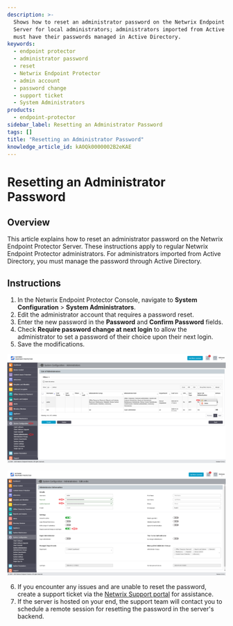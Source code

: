 ```yaml
---
description: >-
  Shows how to reset an administrator password on the Netwrix Endpoint Protector
  Server for local administrators; administrators imported from Active Directory
  must have their passwords managed in Active Directory.
keywords:
  - endpoint protector
  - administrator password
  - reset
  - Netwrix Endpoint Protector
  - admin account
  - password change
  - support ticket
  - System Administrators
products:
  - endpoint-protector
sidebar_label: Resetting an Administrator Password
tags: []
title: "Resetting an Administrator Password"
knowledge_article_id: kA0Qk0000002B2eKAE
---
```


# Resetting an Administrator Password

## Overview

This article explains how to reset an administrator password on the Netwrix Endpoint Protector Server. These instructions apply to regular Netwrix Endpoint Protector administrators. For administrators imported from Active Directory, you must manage the password through Active Directory.

## Instructions

1. In the Netwrix Endpoint Protector Console, navigate to **System Configuration** > **System Administrators**.  
2. Edit the administrator account that requires a password reset.  
3. Enter the new password in the **Password** and **Confirm Password** fields.  
4. Check **Require password change at next login** to allow the administrator to set a password of their choice upon their next login.  
5. Save the modifications.  

![Edit administrator password fields in Endpoint Protector](./images/ka0Qk000000EbSj_0EMQk00000CAmm2.png)

![Require password change at next login option in Endpoint Protector](./images/ka0Qk000000EbSj_0EMQk00000CAaeP.png)

6. If you encounter any issues and are unable to reset the password, create a support ticket via the [Netwrix Support portal](https://www.netwrix.com/support.html) for assistance.
7. If the server is hosted on your end, the support team will contact you to schedule a remote session for resetting the password in the server's backend.
